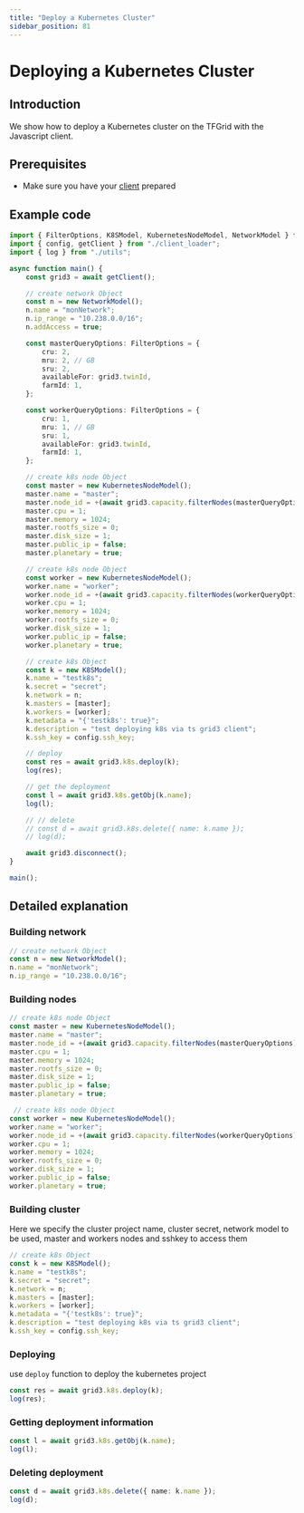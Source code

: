 ```yaml
---
title: "Deploy a Kubernetes Cluster"
sidebar_position: 81
---
```


<h1> Deploying a Kubernetes Cluster </h1>

## Introduction

We show how to deploy a Kubernetes cluster on the TFGrid with the Javascript client.

## Prerequisites

- Make sure you have your [client](./grid3_javascript_loadclient.md) prepared

## Example code

```ts
import { FilterOptions, K8SModel, KubernetesNodeModel, NetworkModel } from "../src";
import { config, getClient } from "./client_loader";
import { log } from "./utils";

async function main() {
    const grid3 = await getClient();

    // create network Object
    const n = new NetworkModel();
    n.name = "monNetwork";
    n.ip_range = "10.238.0.0/16";
    n.addAccess = true;

    const masterQueryOptions: FilterOptions = {
        cru: 2,
        mru: 2, // GB
        sru: 2,
        availableFor: grid3.twinId,
        farmId: 1,
    };

    const workerQueryOptions: FilterOptions = {
        cru: 1,
        mru: 1, // GB
        sru: 1,
        availableFor: grid3.twinId,
        farmId: 1,
    };

    // create k8s node Object
    const master = new KubernetesNodeModel();
    master.name = "master";
    master.node_id = +(await grid3.capacity.filterNodes(masterQueryOptions))[0].nodeId;
    master.cpu = 1;
    master.memory = 1024;
    master.rootfs_size = 0;
    master.disk_size = 1;
    master.public_ip = false;
    master.planetary = true;

    // create k8s node Object
    const worker = new KubernetesNodeModel();
    worker.name = "worker";
    worker.node_id = +(await grid3.capacity.filterNodes(workerQueryOptions))[0].nodeId;
    worker.cpu = 1;
    worker.memory = 1024;
    worker.rootfs_size = 0;
    worker.disk_size = 1;
    worker.public_ip = false;
    worker.planetary = true;

    // create k8s Object
    const k = new K8SModel();
    k.name = "testk8s";
    k.secret = "secret";
    k.network = n;
    k.masters = [master];
    k.workers = [worker];
    k.metadata = "{'testk8s': true}";
    k.description = "test deploying k8s via ts grid3 client";
    k.ssh_key = config.ssh_key;

    // deploy
    const res = await grid3.k8s.deploy(k);
    log(res);

    // get the deployment
    const l = await grid3.k8s.getObj(k.name);
    log(l);

    // // delete
    // const d = await grid3.k8s.delete({ name: k.name });
    // log(d);

    await grid3.disconnect();
}

main();
```

## Detailed explanation

### Building network

```typescript
// create network Object
const n = new NetworkModel();
n.name = "monNetwork";
n.ip_range = "10.238.0.0/16";

```

### Building nodes

```typescript
// create k8s node Object
const master = new KubernetesNodeModel();
master.name = "master";
master.node_id = +(await grid3.capacity.filterNodes(masterQueryOptions))[0].nodeId;
master.cpu = 1;
master.memory = 1024;
master.rootfs_size = 0;
master.disk_size = 1;
master.public_ip = false;
master.planetary = true;

 // create k8s node Object
const worker = new KubernetesNodeModel();
worker.name = "worker";
worker.node_id = +(await grid3.capacity.filterNodes(workerQueryOptions))[0].nodeId;
worker.cpu = 1;
worker.memory = 1024;
worker.rootfs_size = 0;
worker.disk_size = 1;
worker.public_ip = false;
worker.planetary = true;

```

### Building cluster

Here we specify the cluster project name, cluster secret, network model to be used, master and workers nodes and sshkey to access them

```ts
// create k8s Object
const k = new K8SModel();
k.name = "testk8s";
k.secret = "secret";
k.network = n;
k.masters = [master];
k.workers = [worker];
k.metadata = "{'testk8s': true}";
k.description = "test deploying k8s via ts grid3 client";
k.ssh_key = config.ssh_key;
```

### Deploying

use `deploy` function to deploy the kubernetes project

```ts
const res = await grid3.k8s.deploy(k);
log(res);
```

### Getting deployment information

```ts
const l = await grid3.k8s.getObj(k.name);
log(l);
```

### Deleting deployment

```ts
const d = await grid3.k8s.delete({ name: k.name });
log(d);
```
